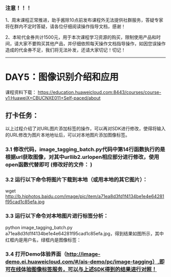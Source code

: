 ###  注意！！！
1、周末课程正常推进，助手酱除10点前发布课程外无法提供社群服务，答疑专家将在群内不定时答疑，请各位仔细阅读操作指导文档，感谢！

2、本轮代金券共计1500元，用于本次课程学习资源的购买，限制使用产品和时间，请大家不要购买其他产品，并仔细依照每天操作文档指导操作，如因您误操作造成的代金券不足，我们将无法补发，还请大家切记！切记！

------------------


# DAY5：图像识别介绍和应用

课程资料下载：
https://education.huaweicloud.com:8443/courses/course-v1:HuaweiX+CBUCNXE011+Self-paced/about

## 打卡任务：  

以上过程介绍了对URL图片添加标签的操作，可以再对SDK进行修改，使得将输入的URL修改为图片本地地址后，可以对本地图片添加图像标签。

### 3.1 修改代码，image_tagging_batch.py代码中第14行函数执行的是根据url获取图像，对其中urllib2.urlopen相应部分进行修改，使用open函数代替即可 (修改好的文件： )

### 3.2 运行以下命令将图片下载到本地（或用本地的其它图片）：
wget http://b.hiphotos.baidu.com/image/pic/item/a71ea8d3fd1f4134be1e4e64281f95cad1c85efa.jpg

### 3.3 运行以下命令对本地图片进行标签分析：
python image_tagging_batch.py a71ea8d3fd1f4134be1e4e64281f95cad1c85efa.jpg，得到结果如图所示，其中红框内是用户名，绿框内是图像标签：

### 3.4 打开Demo体验界面（http://image-demo.ei.huaweicloud.com/#/ais-demo/pc/image-tagging）,即可在线体验图像标签服务，可以与上述SDK得到的结果进行对照！

